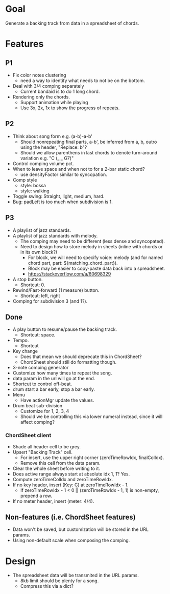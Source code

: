 # Goal

Generate a backing track from data in a spreadsheet of chords.

# Features

## P1

- Fix color notes clustering
  - need a way to identify what needs to not be on the bottom.
- Deal with 3/4 comping separately
  - Current bandaid is to do 1 long chord.
- Rendering only the chords.
  - Support animation while playing
  - Use 3x, 2x, 1x to show the progress of repeats.

## P2

- Think about song form e.g. (a-b)-a-b'
  - Should nonrepeating final parts, a-b', be inferred from a, b, outro using the header, "Replace: b"?
  - Should we allow parenthens in last chords to denote turn-around variation e.g. "C (_ _ G7)"
- Control comping volume pct.
- When to leave space and when not to for a 2-bar static chord?
  - use densityFactor similar to syncopation.
- Comp style
  - style: bossa
  - style: walking
- Toggle swing: Straight, light, medium, hard.
- Bug: padLeft is too much when subdivision is 1.

## P3

- A playlist of jazz standards.
- A playlist of jazz standards with melody.
  - The comping may need to be different (less dense and syncopated).
  - Need to design how to store melody in sheets (inline with chords or in its own block?)
    - For block, we will need to specify voice: melody (and for named chord part, part: ${matching_chord_part}).
    - Block may be easier to copy-paste data back into a spreadsheet.
    - https://stackoverflow.com/a/60698329
- A stop button.
  - Shortcut: 0.
- Rewind/Fast-forward (1 measure) button.
  - Shortcut: left, right
- Comping for subdivision 3 (and 1?).

## Done

- A play button to resume/pause the backing track.
  - Shortcut: space.
- Tempo.
  - Shortcut
- Key change
  - Does that mean we should deprecate this in ChordSheet?
  - ChordSheet should still do formatting though.
- 3-note comping generator
- Customize how many times to repeat the song.
- data param in the url will go at the end.
- Shortcut to control off-beat.
- drum start a bar early, stop a bar early.
- Menu
  - Have actionMgr update the values.
- Drum beat sub-division
  - Customize for 1, 2, 3, 4
  - Should we be controlling this via lower numeral instead, since it will affect comping?

### ChordSheet client

- Shade all header cell to be grey.
- Upsert "Backing Track" cell.
  - For insert, use the upper right corner (zeroTimeRowIdx, finalColIdx).
  - Remove this cell from the data param.
- Clear the whole sheet before writing to it.
- Does active range always start at absolute idx 1, 1? Yes.
- Compute zeroTimeColIdx and zeroTimeRowIdx.
- If no key header, insert (Key: C) at zeroTimeRowIdx - 1.
  - If zeroTimeRowIdx - 1 < 0 || (zeroTimeRowIdx - 1, 1) is non-empty, prepend a row.
- If no meter header, insert (meter: 4/4).

## Non-features (i.e. ChordSheet features)

- Data won't be saved, but customization will be stored in the URL params.
- Using non-default scale when composing the comping.

# Design

- The spreadsheet data will be transmited in the URL params.
  - 8kb limit should be plenty for a song.
  - Compress this via a dict?